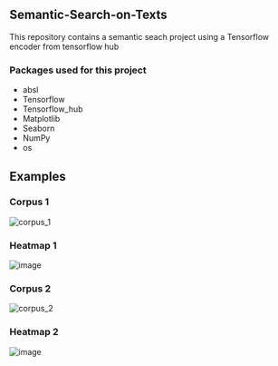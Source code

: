 ## Semantic-Search-on-Texts

This repository contains a semantic seach project using a Tensorflow encoder from tensorflow hub

### Packages used for this project
- absl
- Tensorflow
- Tensorflow_hub
- Matplotlib
- Seaborn
- NumPy
- os


## Examples

### Corpus 1
![corpus_1](https://github.com/Jeremyugo/Semantic-Search-on-Texts/assets/36512525/db3695a7-b8de-41f8-ae51-3f7db71f9944)

### Heatmap 1
![image](https://github.com/Jeremyugo/Semantic-Search-on-Texts/assets/36512525/8a7f5cc5-cee2-4cc4-b319-9c2249278ce4)

### Corpus 2
![corpus_2](https://github.com/Jeremyugo/Semantic-Search-on-Texts/assets/36512525/9883eff1-c2ab-4f68-aca4-6b1d9182f501)

### Heatmap 2
![image](https://github.com/Jeremyugo/Semantic-Search-on-Texts/assets/36512525/8720055e-9dc0-494b-ba9a-9ab131ca242e)
